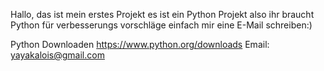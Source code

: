 Hallo, das ist mein erstes Projekt es ist ein Python Projekt also ihr braucht Python für verbesserungs vorschläge einfach mir eine E-Mail schreiben:)

Python Downloaden https://www.python.org/downloads
Email:  yayakalois@gmail.com
